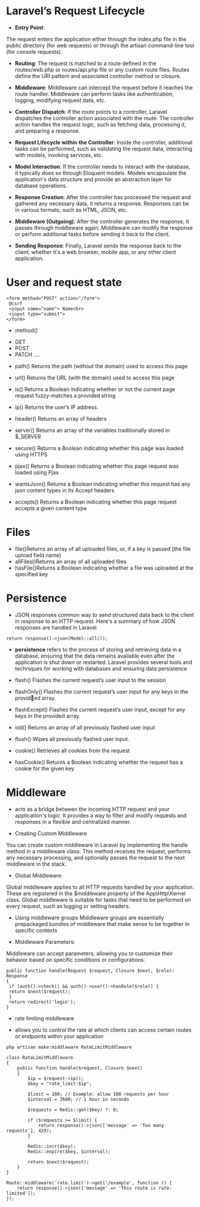 # Laravel’s Request Lifecycle

* **Entry Point**:

The request enters the application either through the index.php file in the public directory (for web requests) or through the artisan command-line tool (for console requests).

* **Routing**:
The request is matched to a route defined in the routes/web.php or routes/api.php file or any custom route files.
Routes define the URI pattern and associated controller method or closure.

* **Middleware**:
Middleware can intercept the request before it reaches the route handler.
Middleware can perform tasks like authentication, logging, modifying request data, etc.

* **Controller Dispatch**:
If the route points to a controller, Laravel dispatches the controller action associated with the route.
The controller action handles the request logic, such as fetching data, processing it, and preparing a response.

* **Request Lifecycle within the Controller**:
Inside the controller, additional tasks can be performed, such as validating the request data, interacting with models, invoking services, etc.

* **Model Interaction**:
If the controller needs to interact with the database, it typically does so through Eloquent models.
Models encapsulate the application's data structure and provide an abstraction layer for database operations.

* **Response Creation**:
After the controller has processed the request and gathered any necessary data, it returns a response.
Responses can be in various formats, such as HTML, JSON, etc.

* **Middleware (Outgoing)**:
After the controller generates the response, it passes through middleware again.
Middleware can modify the response or perform additional tasks before sending it back to the client.

* **Sending Response**:
Finally, Laravel sends the response back to the client, whether it's a web browser, mobile app, or any other client application.



# User and request state

```
<form method="POST" action="/form">
 @csrf
 <input name="name"> Name<br>
 <input type="submit">
</form>
```

* method()
- GET 
- POST 
- PATCH .... 


* path()
Returns the path (without the domain) used to access this page

* url()
Returns the URL (with the domain) used to access this page

* is()
Returns a Boolean indicating whether or not the current page request fuzzy-matches a provided string 
 
* ip()
Returns the user’s IP address.

* header()
Returns an array of headers 

* server()
Returns an array of the variables traditionally stored in $_SERVER

* secure()
Returns a Boolean indicating whether this page was loaded using
HTTPS

* pjax()
Returns a Boolean indicating whether this page request was loaded
using Pjax


* wantsJson()
Returns a Boolean indicating whether this request has any json
content types in its Accept headers

* accepts()
Returns a Boolean indicating whether this page request accepts a
given content type


# Files

- file()Returns an array of all uploaded files, or, if a key is passed (the file upload field name)
- allFiles()Returns an array of all uploaded files
- hasFile()Returns a Boolean indicating whether a file was uploaded at the specified key

# Persistence





* JSON responses
  common way to send structured data back to the client in response to an HTTP request. Here's a summary of how JSON responses are handled in Laravel
```
return response()->json(Model::all());
```
* **persistence** refers to the process of storing and retrieving data in a database, ensuring that the data remains available even after the application is shut down or restarted. Laravel provides several tools and techniques for working with databases and ensuring data persistence

* flash()
Flashes the current request’s user input to the session

* flashOnly()
Flashes the current request’s user input for any keys in the provided array.


* flashExcept()
Flashes the current request’s user input, except for any keys in the
provided array.

* old()
Returns an array of all previously flashed user input 

* flush()
Wipes all previously flashed user input.

* cookie()
Retrieves all cookies from the request 

* hasCookie()
Returns a Boolean indicating whether the request has a cookie for the given key



# Middleware 
- acts as a bridge between the incoming HTTP request and your application's logic. It provides a way to filter and modify requests and responses in a flexible and centralized manner.

* Creating Custom Middleware

You can create custom middleware in Laravel by implementing the handle method in a middleware class. This method receives the request, performs any necessary processing, and optionally passes the request to the next middleware in the stack.

* Global Middleware:

Global middleware applies to all HTTP requests handled by your application. These are registered in the $middleware property of the App\Http\Kernel class.
Global middleware is suitable for tasks that need to be performed on every request, such as logging or setting headers.


* Using middleware groups
Middleware groups are essentially prepackaged bundles of middleware
that make sense to be together in specific contexts


* Middleware Parameters:

Middleware can accept parameters, allowing you to customize their behavior based on specific conditions or configurations.

```
public function handle(Request $request, Closure $next, $role): Response
{
 if (auth()->check() && auth()->user()->hasRole($role)) {
 return $next($request);
 }
 return redirect('login');
}
```

* rate limiting middleware
- allows you to control the rate at which clients can access certain routes or endpoints within your application


```
php artisan make:middleware RateLimitMiddleware

```
```
class RateLimitMiddleware
{
    public function handle($request, Closure $next)
    {
        $ip = $request->ip();
        $key = "rate_limit:$ip";

        $limit = 100; // Example: allow 100 requests per hour
        $interval = 3600; // 1 hour in seconds

        $requests = Redis::get($key) ?: 0;

        if ($requests >= $limit) {
            return response()->json(['message' => 'Too many requests'], 429);
        }

        Redis::incr($key);
        Redis::expire($key, $interval);

        return $next($request);
    }
}
```

```
Route::middleware('rate.limit')->get('/example', function () {
    return response()->json(['message' => 'This route is rate-limited']);
});

```































